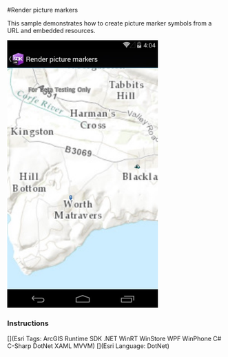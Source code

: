 #Render picture markers

This sample demonstrates how to create picture marker symbols from a URL and embedded resources.

<img src="RenderPictureMarkers.jpg" width="350"/>

### Instructions



[](Esri Tags: ArcGIS Runtime SDK .NET WinRT WinStore WPF WinPhone C# C-Sharp DotNet XAML MVVM)
[](Esri Language: DotNet)
